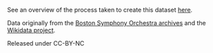 
See an overview of the process taken to create this dataset [here](https://goo.gl/LOkxGR).

Data originally from the [Boston Symphony Orchestra archives](http://archives.bso.org/) and the [Wikidata project](https://www.wikidata.org/wiki/Wikidata:Main_Page).

Released under CC-BY-NC
